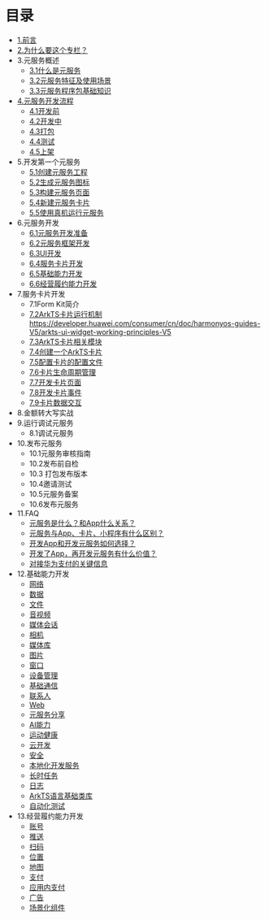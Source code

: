 # 目录

* [1.前言](README.md)
* [2.为什么要这个专栏？](chapter2/Why.md)
* 3.元服务概述
  - [3.1什么是元服务](chapter3/3.1什么是元服务.md)
  - [3.2元服务特征及使用场景](chapter3/3.2元服务特征以及使用场景.md)
  - [3.3元服务程序包基础知识](chapter3/3.3元服务程序包基础知识.md)
* [4.元服务开发流程](chapter4/SUMMARY.md)
  - [4.1开发前](chapter4/4.1开发前.md)
  - [4.2开发中](chapter4/4.2开发中.md)
  - [4.3打包](chapter4/4.3打包.md)
  - [4.4测试](chapter4/4.4测试.md)
  - [4.5上架](chapter4/上架.md)
* 5.开发第一个元服务
  - [5.1创建元服务工程](chapter5/5.1使用真机运行元服务.md)
  - [5.2生成元服务图标](chapter5/5.2生成元服务图标.md)
  - [5.3构建元服务页面](chapter5/5.3构建元服务页面.md)
  - [5.4新建元服务卡片](chapter5/5.4新建元服务卡片.md)
  - [5.5使用真机运行元服务](chapter5/5.5使用真机运行元服务.md)
* 6.元服务开发
  - [6.1元服务开发准备](chapter6/6.1元服务开发准备.md)
  - [6.2元服务框架开发](chapter6/6.2元服务框架开发.md)
  - [6.3UI开发](chapter6/6.3UI开发)
  - [6.4服务卡片开发](chapter6/6.4服务卡片开发.md)
  - [6.5基础能力开发](chapter6/6.5基础能力开发.md)
  - [6.6经营履约能力开发](chapter6/6.6经营履约能力开发.md)
* 7.服务卡片开发
  - 7.1Form Kit简介
  - [7.2ArkTS卡片运行机制https://developer.huawei.com/consumer/cn/doc/harmonyos-guides-V5/arkts-ui-widget-working-principles-V5]()
  - [7.3ArkTS卡片相关模块](https://developer.huawei.com/consumer/cn/doc/harmonyos-guides-V5/arkts-ui-widget-modules-V5)
  - [7.4创建一个ArkTS卡片](https://developer.huawei.com/consumer/cn/doc/harmonyos-guides-V5/arkts-ui-widget-creation-V5)
  - [7.5配置卡片的配置文件](https://developer.huawei.com/consumer/cn/doc/harmonyos-guides-V5/arkts-ui-widget-configuration-V5)
  - [7.6卡片生命周期管理](https://developer.huawei.com/consumer/cn/doc/harmonyos-guides-V5/arkts-ui-widget-lifecycle-V5)
  - [7.7开发卡片页面](https://developer.huawei.com/consumer/cn/doc/harmonyos-guides-V5/arkts-ui-widget-page-V5)
  - [7.8开发卡片事件](https://developer.huawei.com/consumer/cn/doc/harmonyos-guides-V5/arkts-ui-widget-event-V5)
  - [7.9卡片数据交互](https://developer.huawei.com/consumer/cn/doc/harmonyos-guides-V5/arkts-ui-widget-interaction-V5)
* 8.金额转大写实战
* 9.运行调试元服务
   - 8.1调试元服务
* 10.发布元服务
   - 10.1元服务审核指南
   - 10.2发布前自检
   - 10.3 打包发布版本
   - 10.4邀请测试
   - 10.5元服务备案
   - 10.6发布元服务
* 11.FAQ
  - [元服务是什么？和App什么关系？](https://developer.huawei.com/consumer/cn/doc/atomic-faqs-V5/faqs-operational-1-V5)
  - [元服务与App、卡片、小程序有什么区别？](https://developer.huawei.com/consumer/cn/doc/atomic-faqs-V5/faqs-operational-2-V5)
  - [开发App和开发元服务如何选择？](https://developer.huawei.com/consumer/cn/doc/atomic-faqs-V5/faqs-operational-3-V5)
  - [开发了App，再开发元服务有什么价值？](https://developer.huawei.com/consumer/cn/doc/atomic-faqs-V5/faqs-operational-4-V5)
  - [对接华为支付的关键信息](https://developer.huawei.com/consumer/cn/doc/atomic-faqs-V5/faqs-operational-5-V5)
* 12.基础能力开发
   - [网络](https://developer.huawei.com/consumer/cn/doc/atomic-guides-V5/atomic-network-development-V5)
   - [数据](https://developer.huawei.com/consumer/cn/doc/atomic-guides-V5/atomic-database-V5)
   - [文件](https://developer.huawei.com/consumer/cn/doc/atomic-guides-V5/atomic-file-development-V5)
   - [音视频](https://developer.huawei.com/consumer/cn/doc/atomic-guides-V5/atomic-audio-development-V5)
   - [媒体会话](https://developer.huawei.com/consumer/cn/doc/atomic-guides-V5/atomic-avsession-development-V5)
   - [相机](https://developer.huawei.com/consumer/cn/doc/atomic-guides-V5/atomic-camera-V5)
   - [媒体库](https://developer.huawei.com/consumer/cn/doc/atomic-guides-V5/atomic-media-library-development-V5)
   - [图片](https://developer.huawei.com/consumer/cn/doc/atomic-guides-V5/atomic-image-development-V5)
   - [窗口](https://developer.huawei.com/consumer/cn/doc/atomic-guides-V5/atomic-window-development-V5)
   - [设备管理](https://developer.huawei.com/consumer/cn/doc/atomic-guides-V5/atomic-device-management-V5)
   - [基础通信](https://developer.huawei.com/consumer/cn/doc/atomic-guides-V5/atomic-connectivity-V5)
   - [联系人](https://developer.huawei.com/consumer/cn/doc/atomic-guides-V5/atomic-contacts-V5)
   - [Web](https://developer.huawei.com/consumer/cn/doc/atomic-guides-V5/atomic-web-development-V5)
   - [元服务分享](https://developer.huawei.com/consumer/cn/doc/atomic-guides-V5/atomic-service-sharing-V5)
   - [AI能力](https://developer.huawei.com/consumer/cn/doc/atomic-guides-V5/atomic-ai-development-V5)
   - [运动健康](https://developer.huawei.com/consumer/cn/doc/atomic-guides-V5/atomic-health-service-development-V5)
   - [云开发](https://developer.huawei.com/consumer/cn/doc/atomic-guides-V5/atomic-cloud-foundation-development-V5)
   - [安全](https://developer.huawei.com/consumer/cn/doc/atomic-guides-V5/atomic-security-development-V5)
   - [本地化开发服务](https://developer.huawei.com/consumer/cn/doc/atomic-guides-V5/atomic-localization-V5)
   - [长时任务](https://developer.huawei.com/consumer/cn/doc/atomic-guides-V5/atomic-backgroundtask-V5)
   - [日志](https://developer.huawei.com/consumer/cn/doc/atomic-guides-V5/atomic-log-development-V5)
   - [ArkTS语言基础类库](https://developer.huawei.com/consumer/cn/doc/atomic-guides-V5/atomic-arkts-utils-V5)
   - [自动化测试](https://developer.huawei.com/consumer/cn/doc/atomic-guides-V5/atomic-arkxtest-guidelines-V5)
* 13.经营履约能力开发
   - [账号](https://developer.huawei.com/consumer/cn/doc/atomic-guides-V5/atomic-account-development-V5)
   - [推送](https://developer.huawei.com/consumer/cn/doc/atomic-guides-V5/atomic-push-development-V5)
   - [扫码](https://developer.huawei.com/consumer/cn/doc/atomic-guides-V5/atomic-code-scan-development-V5)
   - [位置](https://developer.huawei.com/consumer/cn/doc/atomic-guides-V5/atomic-location-development-V5)
   - [地图](https://developer.huawei.com/consumer/cn/doc/atomic-guides-V5/atomic-map-development-V5)
   - [支付](https://developer.huawei.com/consumer/cn/doc/atomic-guides-V5/atomic-payment-development-V5)
   - [应用内支付](https://developer.huawei.com/consumer/cn/doc/atomic-guides-V5/atomic-iap-development-V5)
   - [广告](https://developer.huawei.com/consumer/cn/doc/atomic-guides-V5/atomic-ads-development-V5)
   - [场景化组件](https://developer.huawei.com/consumer/cn/doc/atomic-guides-V5/atomic-scenariofusion-development-V5)

